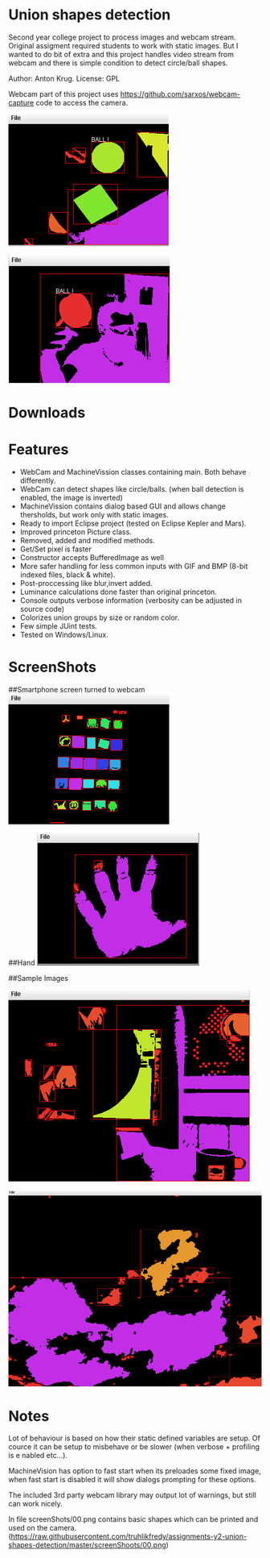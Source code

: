 # Union shapes detection
Second year college project to process images and webcam stream. Original assigment required students to work with static images. But I wanted to do bit of extra and this project handles video stream from webcam and there is simple condition to detect circle/ball shapes.

Author: Anton Krug. License: GPL

Webcam part of this project uses https://github.com/sarxos/webcam-capture code to access the camera.

![Shapes Detection](https://raw.githubusercontent.com/truhlikfredy/assignments-y2-union-shapes-detection/master/screenShoots/01.png)

![Shapes Detection](https://raw.githubusercontent.com/truhlikfredy/assignments-y2-union-shapes-detection/master/screenShoots/02.png)

# Downloads

# Features
* WebCam and MachineVission classes containing main. Both behave differently.
 * WebCam can detect shapes like circle/balls. (when ball detection is enabled, the image is inverted)
 * MachineVission contains dialog based GUI and allows change thersholds, but work only with static images.
* Ready to import Eclipse project (tested on Eclipse Kepler and Mars).
* Improved princeton Picture class.
 * Removed, added and modified methods.
 * Get/Set pixel is faster
 * Constructor accepts BufferedImage as well
 * More safer handling for less common inputs with GIF and BMP (8-bit indexed files, black & white).
 * Post-proccessing like blur,invert added.
 * Luminance calculations done faster than original princeton.
* Console outputs verbose information (verbosity can be adjusted in source code)
* Colorizes union groups by size or random color.
* Few simple JUint tests.
* Tested on Windows/Linux.

# ScreenShots

##Smartphone screen turned to webcam
![Phone](https://raw.githubusercontent.com/truhlikfredy/assignments-y2-union-shapes-detection/master/screenShoots/03.png)

##Hand
![Hand](https://github.com/truhlikfredy/assignments-y2-union-shapes-detection/blob/master/screenShoots/04.png)

##Sample Images

![povray](https://github.com/truhlikfredy/assignments-y2-union-shapes-detection/blob/master/screenShoots/05.png)

![sample](https://github.com/truhlikfredy/assignments-y2-union-shapes-detection/blob/master/screenShoots/06.png)

# Notes

Lot of behaviour is based on how their static defined variables are setup.
 Of cource it can be setup to misbehave or be slower (when verbose + profiling is
e nabled etc...).

MachineVision has option to fast start when its preloades some fixed image, 
when fast start is disabled it will show dialogs prompting for these options.


The included 3rd party webcam library may output lot of warnings, but still can work nicely.

In file screenShots/00.png contains basic shapes which can be printed and used on the camera.
(https://raw.githubusercontent.com/truhlikfredy/assignments-y2-union-shapes-detection/master/screenShoots/00.png)
